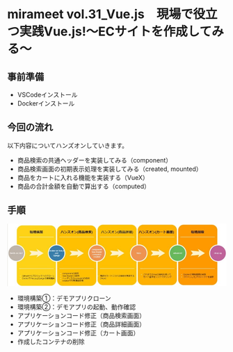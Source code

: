 # mirameet vol.31_Vue.js　現場で役立つ実践Vue.js!～ECサイトを作成してみる～

## 事前準備
- VSCodeインストール
- Dockerインストール

## 今回の流れ
以下内容についてハンズオンしていきます。
- 商品検索の共通ヘッダーを実装してみる（component）
- 商品検索画面の初期表示処理を実装してみる（created, mounted）
- 商品をカートに入れる機能を実装する（VueX）
- 商品の合計金額を自動で算出する（computed）

## 手順

![gras](img/handson.jpg)

- 環境構築①：デモアプリクローン
- 環境構築②：デモアプリの起動、動作確認
- アプリケーションコード修正（商品検索画面）
- アプリケーションコード修正（商品詳細画面）
- アプリケーションコード修正（カート画面）
- 作成したコンテナの削除